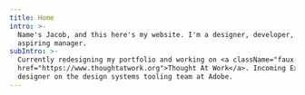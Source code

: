 ```yaml
---
title: Home
intro: >-
  Name's Jacob, and this here's my website. I'm a designer, developer, and
  aspiring manager.
subIntro: >-
  Currently redesigning my portfolio and working on <a className="faux-link"
  href="https://www.thoughtatwork.org">Thought At Work</a>. Incoming Experience
  designer on the design systems tooling team at Adobe.
---
```


